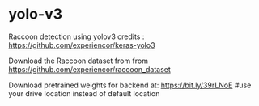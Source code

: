 # yolo-v3
Raccoon detection using yolov3
credits : https://github.com/experiencor/keras-yolo3

Download the Raccoon dataset from from https://github.com/experiencor/raccoon_dataset

Download pretrained weights for backend at: https://bit.ly/39rLNoE
#use your drive location instead of default location

